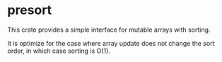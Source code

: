 # presort

This crate provides a simple interface for mutable arrays with sorting.

It is optimize for the case where array update does not change the sort order, in which case sorting is O(1).